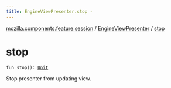 ```yaml
---
title: EngineViewPresenter.stop - 
---
```


[mozilla.components.feature.session](../index.html) / [EngineViewPresenter](index.html) / [stop](./stop.html)

# stop

`fun stop(): `[`Unit`](https://kotlinlang.org/api/latest/jvm/stdlib/kotlin/-unit/index.html)

Stop presenter from updating view.

